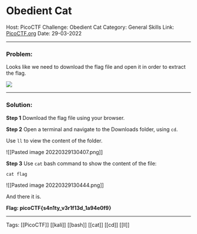 # **Obedient Cat**
Host: PicoCTF 
Challenge:  Obedient Cat
Category: General Skills
Link: [PicoCTF.org](https://picoctf.org/)
Date: 29-03-2022

---

### **Problem:**
Looks like we need to download the flag file and open it in order to extract the flag.

![](../attachments/Pasted%20image%2020220329124831.png)

---

### **Solution:**

**Step 1**
Download the flag file using your browser.

**Step 2**
Open a terminal and navigate to the Downloads folder, using `cd`.

Use `ll` to view the content of the folder.

![[Pasted image 20220329130407.png]]

**Step 3**
Use `cat` bash command to show the content of the file:

`cat flag`

![[Pasted image 20220329130444.png]]

And there it is.

**Flag: picoCTF{s4n1ty_v3r1f13d_1a94e0f9}**

---
Tags: [[PicoCTF]] [[kali]] [[bash]] [[cat]] [[cd]] [[ll]]
